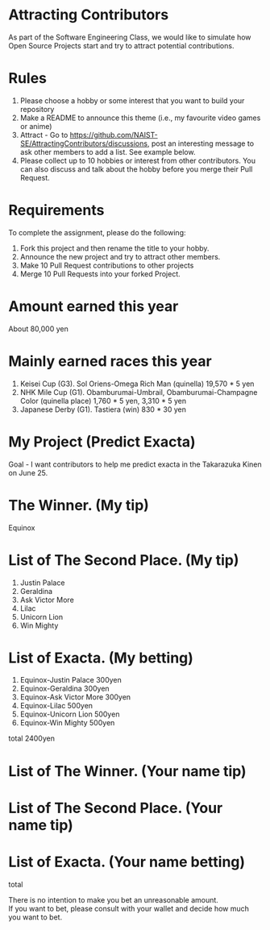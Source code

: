 # Attracting Contributors
As part of the Software Engineering Class, we would like to simulate how Open Source Projects start and try to attract potential contributions.

# Rules

1. Please choose a hobby or some interest that you want to build your repository
2. Make a README to announce this theme (i.e., my favourite video games or anime)
3. Attract - Go to https://github.com/NAIST-SE/AttractingContributors/discussions, post an interesting message to ask other members to add a list. See example below.
4. Please collect up to 10 hobbies or interest from other contributors. You can also discuss and talk about the hobby before you merge their Pull Request.

# Requirements
To complete the assignment, please do the following:
1. Fork this project and then rename the title to your hobby. 
2. Announce the new project and try to attract other members.
3. Make 10 Pull Request contributions to other projects
4. Merge 10 Pull Requests into your forked Project.

# Amount earned this year
About 80,000 yen

# Mainly earned races this year
1. Keisei Cup (G3). Sol Oriens-Omega Rich Man (quinella) 19,570 * 5 yen
2. NHK Mile Cup (G1). Obamburumai-Umbrail, Obamburumai-Champagne Color (quinella place) 1,760 * 5 yen, 3,310 * 5 yen
3. Japanese Derby (G1). Tastiera (win) 830 * 30 yen


# My Project (Predict Exacta)
Goal - I want contributors to help me predict exacta in the Takarazuka Kinen on June 25.

# The Winner. (My tip)
Equinox

# List of The Second Place. (My tip)
1. Justin Palace
2. Geraldina
3. Ask Victor More
4. Lilac
5. Unicorn Lion
6. Win Mighty

# List of Exacta. (My betting)
1. Equinox-Justin Palace 300yen
2. Equinox-Geraldina 300yen
3. Equinox-Ask Victor More 300yen
4. Equinox-Lilac 500yen
5. Equinox-Unicorn Lion 500yen
6. Equinox-Win Mighty 500yen

total 2400yen

# List of The Winner. (Your name tip)


# List of The Second Place. (Your name tip)


# List of Exacta. (Your name betting)


total 

There is no intention to make you bet an unreasonable amount. <br>
If you want to bet, please consult with your wallet and decide how much you want to bet.

